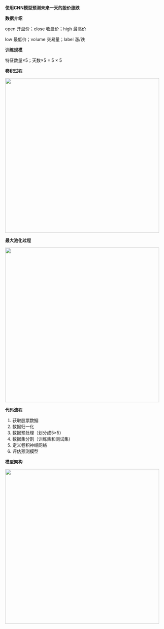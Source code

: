 **使用CNN模型预测未来一天的股价涨跌**

**数据介绍**

open 开盘价；close 收盘价；high 最高价

low 最低价；volume 交易量；label 涨/跌

**训练规模**

特征数量×5；天数×5 = 5 × 5

**卷积过程**

<img src="https://github.com/jm199504/Financial-Prediction/blob/master/Financial-Prediction-CNN/images/conv.gif" width = "500" />

**最大池化过程**

<img src="https://github.com/jm199504/Financial-Prediction/blob/master/Financial-Prediction-CNN/images/pool.png" width = "500" />

**代码流程**

1. 获取股票数据
2. 数据归一化
3. 数据预处理（划分成5×5）
4. 数据集分割（训练集和测试集）
5. 定义卷积神经网络
6. 评估预测模型

**模型架构**

<img src="https://github.com/jm199504/Financial-Prediction/blob/master/Financial-Prediction-CNN/images/model.png" width = "500" />
